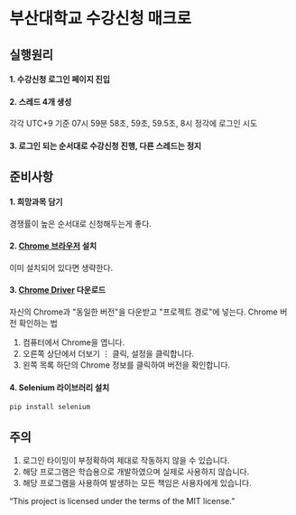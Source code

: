 # 부산대학교 수강신청 매크로


## 실행원리
#### 1. 수강신청 로그인 페이지 진입
#### 2. 스레드 4개 생성
각각 UTC+9 기준 07시 59분 58초, 59초, 59.5초, 8시 정각에 로그인 시도
#### 3. 로그인 되는 순서대로 수강신청 진행, 다른 스레드는 정지


## 준비사항
#### 1. 희망과목 담기
경쟁률이 높은 순서대로 신청해두는게 좋다.
#### 2. [Chrome 브라우저](https://www.google.com/intl/ko_kr/chrome/) 설치
이미 설치되어 있다면 생략한다.
#### 3. [Chrome Driver](https://chromedriver.chromium.org/downloads) 다운로드 
자신의 Chrome과 "동일한 버전"을 다운받고 "프로젝트 경로"에 넣는다.
Chrome 버전 확인하는 법
   1. 컴퓨터에서 Chrome을 엽니다.
   2. 오른쪽 상단에서 더보기 ⋮ 클릭, 설정을 클릭합니다.
   3. 왼쪽 목록 하단의 Chrome 정보를 클릭하여 버전을 확인합니다.
#### 4. Selenium 라이브러리 설치
```
pip install selenium
```


## 주의
1. 로그인 타이밍이 부정확하여 제대로 작동하지 않을 수 있습니다.
2. 해당 프로그램은 학습용으로 개발하였으며 실제로 사용하지 않습니다.
3. 해당 프로그램을 사용하여 발생하는 모든 책임은 사용자에게 있습니다.


“This project is licensed under the terms of the MIT license.”